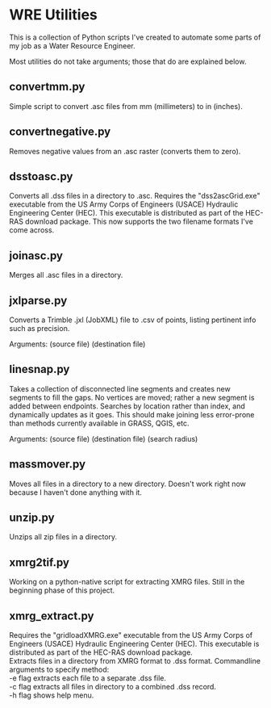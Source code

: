 # WRE Utilities

This is a collection of Python scripts I've created to automate some parts of my job as a Water Resource Engineer.

Most utilities do not take arguments; those that do are explained below.

## convertmm.py
Simple script to convert .asc files from mm (millimeters) to in (inches).

## convertnegative.py
Removes negative values from an .asc raster (converts them to zero).

## dsstoasc.py
Converts all .dss files in a directory to .asc. Requires the "dss2ascGrid.exe" executable from the US Army Corps
of Engineers (USACE) Hydraulic Engineering Center (HEC). This executable is distributed as part of the HEC-RAS
download package. This now supports the two filename formats I've come across.

## joinasc.py
Merges all .asc files in a directory.

## jxlparse.py 
Converts a Trimble .jxl (JobXML) file to .csv of points, listing pertinent info such as precision.

Arguments: (source file) (destination file)

## linesnap.py 
Takes a collection of disconnected line segments and creates new segments to fill the gaps. No vertices are moved; rather a new segment is 
added between endpoints. Searches by location rather than index, and dynamically updates as it goes. This should 
make joining less error-prone than methods currently available in GRASS, QGIS, etc.

Arguments: (source file) (destination file) (search radius)

## massmover.py
Moves all files in a directory to a new directory. Doesn't work right now because I haven't done anything with
it.

## unzip.py
Unzips all zip files in a directory.

## xmrg2tif.py
Working on a python-native script for extracting XMRG files. Still in the beginning phase of this project.

## xmrg_extract.py
Requires the "gridloadXMRG.exe" executable from the US Army Corps of Engineers (USACE) Hydraulic Engineering
Center (HEC). This executable is distributed as part of the HEC-RAS download package.<br/>
Extracts files in a directory from XMRG format to .dss format. Commandline arguments to specify method:<br/>
    -e flag extracts each file to a separate .dss file.<br/>
    -c flag extracts all files in directory to a combined .dss record.<br/>
    -h flag shows help menu.
